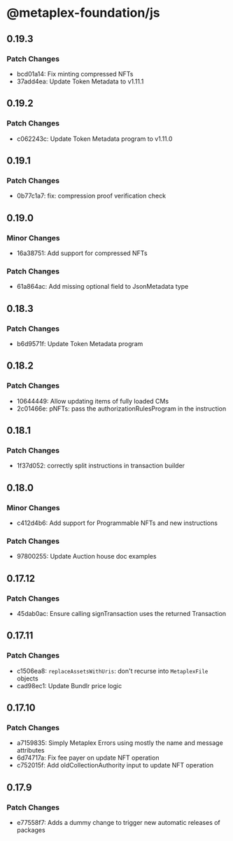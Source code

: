 # @metaplex-foundation/js

## 0.19.3

### Patch Changes

- bcd01a14: Fix minting compressed NFTs
- 37add4ea: Update Token Metadata to v1.11.1

## 0.19.2

### Patch Changes

- c062243c: Update Token Metadata program to v1.11.0

## 0.19.1

### Patch Changes

- 0b77c1a7: fix: compression proof verification check

## 0.19.0

### Minor Changes

- 16a38751: Add support for compressed NFTs

### Patch Changes

- 61a864ac: Add missing optional field to JsonMetadata type

## 0.18.3

### Patch Changes

- b6d9571f: Update Token Metadata program

## 0.18.2

### Patch Changes

- 10644449: Allow updating items of fully loaded CMs
- 2c01466e: pNFTs: pass the authorizationRulesProgram in the instruction

## 0.18.1

### Patch Changes

- 1f37d052: correctly split instructions in transaction builder

## 0.18.0

### Minor Changes

- c412d4b6: Add support for Programmable NFTs and new instructions

### Patch Changes

- 97800255: Update Auction house doc examples

## 0.17.12

### Patch Changes

- 45dab0ac: Ensure calling signTransaction uses the returned Transaction

## 0.17.11

### Patch Changes

- c1506ea8: `replaceAssetsWithUris`: don't recurse into `MetaplexFile` objects
- cad98ec1: Update Bundlr price logic

## 0.17.10

### Patch Changes

- a7159835: Simply Metaplex Errors using mostly the name and message attributes
- 6d74717a: Fix fee payer on update NFT operation
- c752015f: Add oldCollectionAuthority input to update NFT operation

## 0.17.9

### Patch Changes

- e77558f7: Adds a dummy change to trigger new automatic releases of packages
